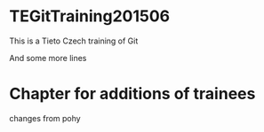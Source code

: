 # TEGitTraining201506

This is a Tieto Czech training of Git

And some more lines

# Chapter for additions of trainees
changes from pohy

